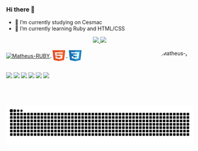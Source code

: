 ### Hi there 👋



- 🔭 I’m currently studying on Cesmac
- 🌱 I’m currently learning Ruby and HTML/CSS


<div align="center">
  <a href="https://github.com/matheuspedrosam">
  <img height="180em" src="https://github-readme-stats.vercel.app/api?username=matheuspedrosam&show_icons=true&theme=dark&include_all_commits=true&count_private=true"/>
  <img height="180em" src="https://github-readme-stats.vercel.app/api/top-langs/?username=matheuspedrosam&layout=compact&langs_count=7&theme=dark"/>
</div>
<div style="display: inline_block"><br>
  <img align="center" alt="Matheus-RUBY" height="30" width="40" src="https://cdn.jsdelivr.net/gh/devicons/devicon/icons/ruby/ruby-original.svg">
  <img align="center" alt="Matheus-HTML" height="30" width="40" src="https://raw.githubusercontent.com/devicons/devicon/master/icons/html5/html5-original.svg">
  <img align="center" alt="Matheus-CSS" height="30" width="40" src="https://raw.githubusercontent.com/devicons/devicon/master/icons/css3/css3-original.svg">

  <img align="right" alt="Matheus-pic" height="150" style="border-radius:50px" src="https://discord.com/channels/659560548421337096/659560548421337105/960695084452577300">
</div>
  
  ##
 
<div> 
  <a href="#" target="_blank"><img src="https://img.shields.io/badge/YouTube-FF0000?style=for-the-badge&logo=youtube&logoColor=white" target="_blank"></a>
  <a href="https://www.instagram.com/matheuspedrosam/" target="_blank"><img src="https://img.shields.io/badge/-Instagram-%23E4405F?style=for-the-badge&logo=instagram&logoColor=white" target="_blank"></a>
 	<a href="#" target="_blank"><img src="https://img.shields.io/badge/Twitch-9146FF?style=for-the-badge&logo=twitch&logoColor=white" target="_blank"></a>
 <a href="#" target="_blank"><img src="https://img.shields.io/badge/Discord-7289DA?style=for-the-badge&logo=discord&logoColor=white" target="_blank"></a> 
  <a href = "matheuspedrosa2002@gmail.com"><img src="https://img.shields.io/badge/-Gmail-%23333?style=for-the-badge&logo=gmail&logoColor=white" target="_blank"></a>
  <a href="#" target="_blank"><img src="https://img.shields.io/badge/-LinkedIn-%230077B5?style=for-the-badge&logo=linkedin&logoColor=white" target="_blank"></a> 
 
  ![Snake animation](https://github.com/matheuspedrosam/matheuspedrosam/blob/output/github-contribution-grid-snake.svg)
 
</div>
